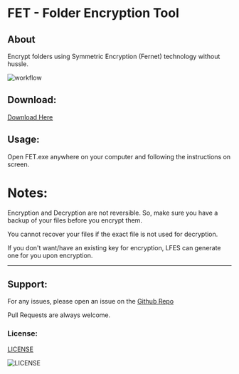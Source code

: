 # FET - Folder Encryption Tool

## About

Encrypt folders using Symmetric Encryption (Fernet) technology without hussle.


![workflow](https://i.imgur.com/2BdiO5S.png)

## Download:

[Download Here](https://github.com/YonLiud/Folder-Encrytion-Tool/releases)

## Usage:

Open FET.exe anywhere on your computer and following the instructions on screen.

# Notes:
Encryption and Decryption are not reversible. So, make sure you have a backup of your files before you encrypt them.

You cannot recover your files if the exact file is not used for decryption.

If you don't want/have an existing key for encryption, LFES can generate one for you upon encryption.

<hr >

## Support:

For any issues, please open an issue on the [Github Repo](https://github.com/YonLiud/Folder-Encrytion-Tool/issues)

Pull Requests are always welcome.

### License:

[LICENSE](LICENSE.md)

![LICENSE](https://upload.wikimedia.org/wikipedia/commons/thumb/1/12/Cc-by-nc-sa_icon.svg/1280px-Cc-by-nc-sa_icon.svg.png)

